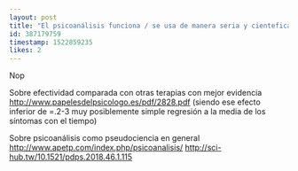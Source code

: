 ```yaml
---
layout: post
title: "El psicoanálisis funciona / se usa de manera seria y cientefica para algo?"
id: 387179759
timestamp: 1522859235
likes: 2
---
```


 Nop 

Sobre efectividad comparada con otras terapias con mejor evidencia <http://www.papelesdelpsicologo.es/pdf/2828.pdf> (siendo ese efecto inferior de =.2-3 muy posiblemente simple regresión a la media de los síntomas con el tiempo)

Sobre psicoanálisis como pseudociencia en general <http://www.apetp.com/index.php/psicoanalisis/>  <http://sci-hub.tw/10.1521/pdps.2018.46.1.115>